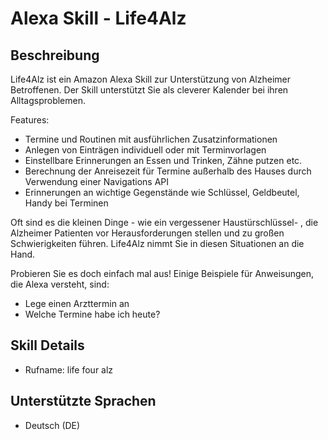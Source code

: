 # Alexa Skill - Life4Alz

## Beschreibung

Life4Alz ist ein Amazon Alexa Skill zur Unterstützung von Alzheimer Betroffenen. 
Der Skill unterstützt Sie als cleverer Kalender bei ihren Alltagsproblemen. 

Features:
- Termine und Routinen mit ausführlichen Zusatzinformationen
- Anlegen von Einträgen individuell oder mit Terminvorlagen 
- Einstellbare Erinnerungen an Essen und Trinken, Zähne putzen etc.
- Berechnung der Anreisezeit für Termine außerhalb des Hauses durch 
  Verwendung einer Navigations API 
- Erinnerungen an wichtige Gegenstände wie Schlüssel, Geldbeutel, Handy 
  bei Terminen


Oft sind es die kleinen Dinge - wie ein vergessener Haustürschlüssel- , die 
Alzheimer Patienten vor Herausforderungen stellen und zu großen Schwierigkeiten 
führen. Life4Alz nimmt Sie in diesen Situationen an die Hand.

Probieren Sie es doch einfach mal aus!
Einige Beispiele für Anweisungen, die Alexa versteht, sind:

- Lege einen Arzttermin an
- Welche Termine habe ich heute?

## Skill Details

- Rufname: life four alz

## Unterstützte Sprachen
- Deutsch (DE) 
